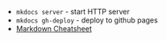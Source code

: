 - `mkdocs server` - start HTTP server
- `mkdocs gh-deploy` - deploy to github pages
- [Markdown Cheatsheet](https://github.com/adam-p/markdown-here/wiki/Markdown-Cheatsheet)
